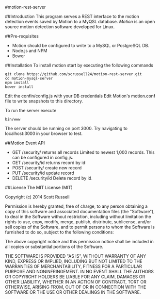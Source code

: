 #motion-rest-server

##Introduction
This program serves a REST interface to the motion detection events
saved by Motion to a MyQSL database. *Motion* is an open source motion
detection software developed for Linux.

##Pre-requisites
* Motion should be configured to write to a MySQL or PostgreSQL DB.
* Node.js and NPM
* Bower

##Installation
To install motion start by executing the following commands

```
git clone https://github.com/scrussell24/motion-rest-server.git
cd motion-mysql-server
npm install
bower install
```

Edit the confin/config.js with your DB credentials Edit Motion's motion.conf file to write snapshots to this directory.

To run the server execute

```
bin/www
```

The server should be running on port 3000. Try navigating to localhost:3000 in your browser to test.

##Motion Event API
* GET	/security/	returns all records	Limited to newest 1,000 records. This can be configured in config.js.
* GET	/security/id	returns record by id
* POST	/security/	create new record
* PUT	/security/id	update record
* DELETE	/security/id	Delete record by id.

##License
The MIT License (MIT)

Copyright (c) 2014 Scott Russell

Permission is hereby granted, free of charge, to any person obtaining a copy of this software and associated documentation files (the "Software"), to deal in the Software without restriction, including without limitation the rights to use, copy, modify, merge, publish, distribute, sublicense, and/or sell copies of the Software, and to permit persons to whom the Software is furnished to do so, subject to the following conditions:

The above copyright notice and this permission notice shall be included in all copies or substantial portions of the Software.

THE SOFTWARE IS PROVIDED "AS IS", WITHOUT WARRANTY OF ANY KIND, EXPRESS OR IMPLIED, INCLUDING BUT NOT LIMITED TO THE WARRANTIES OF MERCHANTABILITY, FITNESS FOR A PARTICULAR PURPOSE AND NONINFRINGEMENT. IN NO EVENT SHALL THE AUTHORS OR COPYRIGHT HOLDERS BE LIABLE FOR ANY CLAIM, DAMAGES OR OTHER LIABILITY, WHETHER IN AN ACTION OF CONTRACT, TORT OR OTHERWISE, ARISING FROM, OUT OF OR IN CONNECTION WITH THE SOFTWARE OR THE USE OR OTHER DEALINGS IN THE SOFTWARE.
